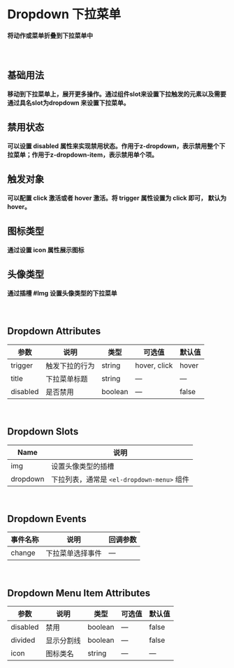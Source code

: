 <script setup>
import demo1 from './demo1.vue';
import demo2 from './demo2.vue';
import demo3 from './demo3.vue';
import demo4 from './demo4.vue';
import demo5 from './demo5.vue';
import preview from '@/components/preview.vue';
</script>


# Dropdown 下拉菜单

#### 将动作或菜单折叠到下拉菜单中

<br/>

## 基础用法
#### 移动到下拉菜单上，展开更多操作。通过组件slot来设置下拉触发的元素以及需要通过具名slot为dropdown 来设置下拉菜单。
<div class="source">
  <demo1/>
</div>
<preview compName="dropdown" demoName="demo1"/>


## 禁用状态
#### 可以设置 disabled 属性来实现禁用状态。作用于z-dropdown，表示禁用整个下拉菜单；作用于z-dropdown-item，表示禁用单个项。
<div class="source">
  <demo2/>
</div>
<preview compName="dropdown" demoName="demo2"/>



## 触发对象
#### 可以配置 click 激活或者 hover 激活。将 trigger 属性设置为 click 即可， 默认为 hover。
<div class="source">
  <demo3/>
</div>
<preview compName="dropdown" demoName="demo3"/>


## 图标类型
#### 通过设置 icon 属性展示图标
<div class="source">
  <demo4/>
</div>
<preview compName="dropdown" demoName="demo4"/>


## 头像类型
#### 通过插槽 #Img 设置头像类型的下拉菜单
<div class="source">
  <demo5/>
</div>
<preview compName="dropdown" demoName="demo5"/>

<br/>

## Dropdown Attributes
| 参数          | 说明            | 类型            | 可选值                 | 默认值   |
|-------------  |---------------- |---------------- |---------------------- |-------- |
| trigger       | 触发下拉的行为   | string          | hover, click          | hover   |
| title         | 下拉菜单标题     | string          | —                     | —       |
| disabled      | 是否禁用        | boolean         | —                      | false   |

<br/>

## Dropdown Slots
| Name | 说明 |
|------|--------|
| img      | 设置头像类型的插槽  |
| dropdown | 下拉列表，通常是 `<el-dropdown-menu>` 组件     |

<br/>

## Dropdown Events
| 事件名称      | 说明            | 回调参数      |
|----------     |------------    |---------- |
| change        | 下拉菜单选择事件 | —        |

<br/>

## Dropdown Menu Item Attributes
| 参数          | 说明            | 类型            | 可选值                 | 默认值   |
|-------------  |---------------- |---------------- |---------------------- |-------- |
| disabled      | 禁用            | boolean          | — | false |
| divided       | 显示分割线       | boolean          | — | false |
| icon          | 图标类名         | string           |  —  |  —  |

<br/>